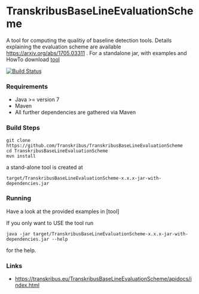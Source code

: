 # TranskribusBaseLineEvaluationScheme
A tool for computing the qualitiy of baseline detection tools. Details explaining the evaluation scheme are available https://arxiv.org/abs/1705.03311 .
For a standalone jar, with examples and HowTo download [tool](https://github.com/Transkribus/TranskribusBaseLineEvaluationScheme/blob/master/TranskribusBaseLineEvaluationScheme_v0.1.0.tar.gz)

[![Build Status](http://dbis-halvar.uibk.ac.at/jenkins/buildStatus/icon?job=TranskribusBaseLineEvaluationScheme)](http://dbis-halvar.uibk.ac.at/jenkins/job/TranskribusBaseLineEvaluationScheme)

### Requirements
- Java >= version 7
- Maven
- All further dependencies are gathered via Maven

### Build Steps
```
git clone https://github.com/Transkribus/TranskribusBaseLineEvaluationScheme
cd TranskribusBaseLineEvaluationScheme
mvn install
```
a stand-alone tool is created at
```
target/TranskribusBaseLineEvaluationScheme-x.x.x-jar-with-dependencies.jar
```
### Running
Have a look at the provided examples in [tool]

If you only want to USE the tool run
```
java -jar target/TranskribusBaseLineEvaluationScheme-x.x.x-jar-with-dependencies.jar --help
```
for the help.

### Links
- https://transkribus.eu/TranskribusBaseLineEvaluationScheme/apidocs/index.html
